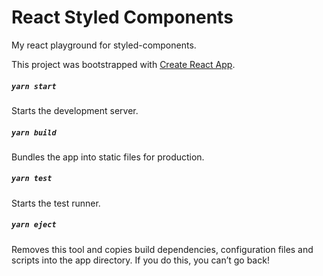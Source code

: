# React Styled Components

My react playground for styled-components.

This project was bootstrapped with [Create React App](https://github.com/facebookincubator/create-react-app).

##### `yarn start`
Starts the development server.

##### `yarn build`
Bundles the app into static files for production.

##### `yarn test`
Starts the test runner.

##### `yarn eject`
Removes this tool and copies build dependencies, configuration files
and scripts into the app directory. If you do this, you can’t go back!
